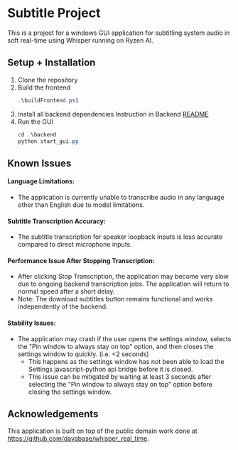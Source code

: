 # Subtitle Project
This is a project for a windows GUI application for subtitling system audio in soft real-time using Whisper running on Ryzen AI.

## Setup + Installation
1. Clone the repository
2. Build the frontend
    ```powershell
    .\buildFrontend.ps1
    ```
3. Install all backend dependencies
    Instruction in Backend [README](./backend/README.md#installation)
4. Run the GUI
    ```powershell
    cd .\backend
    python start_gui.py
    ```

## Known Issues
#### Language Limitations:
- The application is currently unable to transcribe audio in any language other than English due to model limitations.

#### Subtitle Transcription Accuracy: 
- The subtitle transcription for speaker loopback inputs is less accurate compared to direct microphone inputs.

#### Performance Issue After Stopping Transcription:
- After clicking Stop Transcription, the application may become very slow due to ongoing backend transcription jobs. The application will return to normal speed after a short delay.
- Note: The download subtitles button remains functional and works independently of the backend.

#### Stability Issues:
- The application may crash if the user opens the settings window, selects the "Pin window to always stay on top" option, and then closes the settings window to quickly. (i.e. <2 seconds)
    - This happens as the settings window has not been able to load the Settings javascript-python api bridge before it is closed.
    - This issue can be mitigated by waiting at least 3 seconds after selecting the "Pin window to always stay on top" option before closing the settings window.

## Acknowledgements
This application is built on top of the public domain work done at https://github.com/davabase/whisper_real_time.